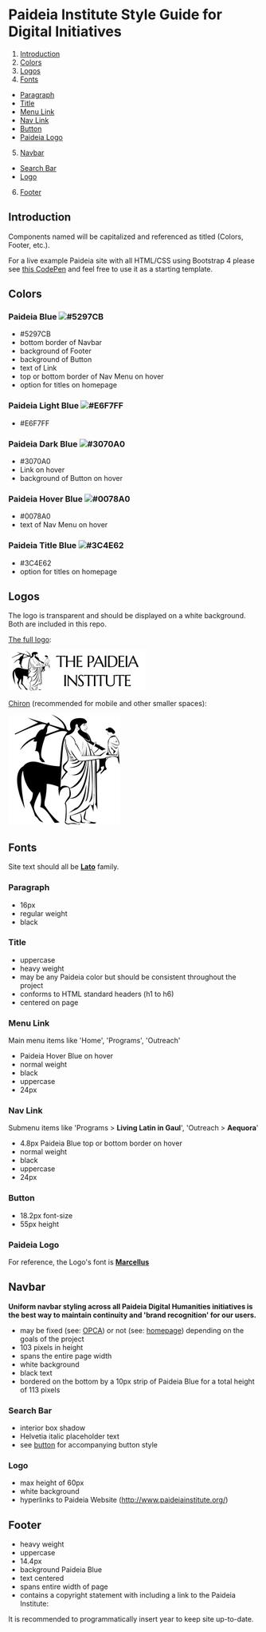 # Paideia Institute Style Guide for Digital Initiatives

1. [Introduction](#introduction)
2. [Colors](#colors)
3. [Logos](#logos)
4. [Fonts](#fonts)
  * [Paragraph](#paragraph)
  * [Title](#title)
  * [Menu Link](#menu-link)
  * [Nav Link](#nav-link)
  * [Button](#button)
  * [Paideia Logo](#paideia-logo)
5. [Navbar](#navbar)
  * [Search Bar](#search-bar)
  * [Logo](#logo)
6. [Footer](#footer)

## Introduction

Components named will be capitalized and referenced as titled (Colors, Footer, etc.).

For a live example Paideia site with all HTML/CSS using Bootstrap 4 please see [this CodePen](https://codepen.io/kamillamagna/pen/wpXVWJ) and feel free to use it as a starting template.

## Colors

### Paideia Blue ![#5297CB](https://placehold.it/20/5297CB/000000?text=+)
* #5297CB
* bottom border of Navbar
* background of Footer
* background of Button
* text of Link
* top or bottom border of Nav Menu on hover
* option for titles on homepage

### Paideia Light Blue ![#E6F7FF](https://placehold.it/20/E6F7FF/000000?text=+)
* #E6F7FF

### Paideia Dark Blue ![#3070A0](https://placehold.it/20/3070A0/000000?text=+)
* #3070A0
* Link on hover
* background of Button on hover

### Paideia Hover Blue ![#0078A0](https://placehold.it/20/0078A0/000000?text=+)
* #0078A0
* text of Nav Menu on hover

### Paideia Title Blue ![#3C4E62](https://placehold.it/20/3C4E62/000000?text=+)
* #3C4E62
* option for titles on homepage

## Logos

The logo is transparent and should be displayed on a white background. Both are included in this repo.

[The full logo](./paideia.png):

![Full Paideia Logo](./paideia.png)

[Chiron](./chiron.png) (recommended for mobile and other smaller spaces):

![Chiron Logo](./chiron.png)

## Fonts
Site text should all be **[Lato](https://fonts.google.com/specimen/Lato)** family.

### Paragraph
  * 16px
  * regular weight
  * black

### Title

* uppercase
* heavy weight
* may be any Paideia color but should be consistent throughout the project
* conforms to HTML standard headers (h1 to h6)
* centered on page

### Menu Link

Main menu items like 'Home', 'Programs', 'Outreach'

* Paideia Hover Blue on hover
* normal weight
* black
* uppercase
* 24px

### Nav Link

Submenu items like 'Programs > **Living Latin in Gaul**', 'Outreach > **Aequora**'

* 4.8px Paideia Blue top or bottom border on hover
* normal weight
* black
* uppercase
* 24px

### Button

* 18.2px font-size
* 55px height

### Paideia Logo

For reference, the Logo's font is **[Marcellus](https://www.fontzillion.com/fonts/astigmatic-one-eye-typographic-institute/marcellus)**

## Navbar

**Uniform navbar styling across all Paideia Digital Humanities initiatives is the best way to maintain continuity and 'brand recognition' for our users.**

* may be fixed (see: [OPCA](http://opca.paideiainstitute.org/)) or not (see: [homepage](http://www.paideiainstitute.org/)) depending on the goals of the project
* 103 pixels in height
* spans the entire page width
* white background
* black text
* bordered on the bottom by a 10px strip of Paideia Blue for a total height of 113 pixels

### Search Bar
* interior box shadow
* Helvetia italic placeholder text
* see [button](#button) for accompanying button style

### Logo
* max height of 60px
* white background
* hyperlinks to Paideia Website (http://www.paideiainstitute.org/)

## Footer
* heavy weight
* uppercase
* 14.4px
* background Paideia Blue
* text centered
* spans entire width of page
* contains a copyright statement with including a link to the Paideia Institute:

It is recommended to programmatically insert year to keep site up-to-date.
